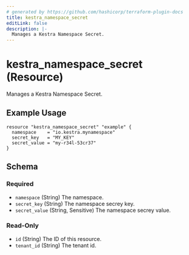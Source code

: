 ```yaml
---
# generated by https://github.com/hashicorp/terraform-plugin-docs
title: kestra_namespace_secret
editLink: false
description: |-
  Manages a Kestra Namespace Secret.
---
```


# kestra_namespace_secret (Resource)

Manages a Kestra Namespace Secret.

## Example Usage

```hcl
resource "kestra_namespace_secret" "example" {
  namespace    = "io.kestra.mynamespace"
  secret_key   = "MY_KEY"
  secret_value = "my-r34l-53cr37"
}
```

<!-- schema generated by tfplugindocs -->
## Schema

### Required

- `namespace` (String) The namespace.
- `secret_key` (String) The namespace secrey key.
- `secret_value` (String, Sensitive) The namespace secrey value.

### Read-Only

- `id` (String) The ID of this resource.
- `tenant_id` (String) The tenant id.
